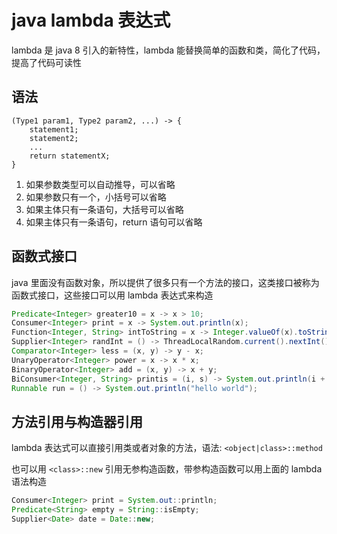 # java lambda 表达式

lambda 是 java 8 引入的新特性，lambda 能替换简单的函数和类，简化了代码，提高了代码可读性

## 语法

```
(Type1 param1, Type2 param2, ...) -> {
    statement1;
    statement2;
    ...
    return statementX;
}
```

1. 如果参数类型可以自动推导，可以省略
2. 如果参数只有一个，小括号可以省略
3. 如果主体只有一条语句，大括号可以省略
4. 如果主体只有一条语句，return 语句可以省略


## 函数式接口

java 里面没有函数对象，所以提供了很多只有一个方法的接口，这类接口被称为函数式接口，这些接口可以用 lambda 表达式来构造

``` java
Predicate<Integer> greater10 = x -> x > 10;
Consumer<Integer> print = x -> System.out.println(x);
Function<Integer, String> intToString = x -> Integer.valueOf(x).toString();
Supplier<Integer> randInt = () -> ThreadLocalRandom.current().nextInt();
Comparator<Integer> less = (x, y) -> y - x;
UnaryOperator<Integer> power = x -> x * x;
BinaryOperator<Integer> add = (x, y) -> x + y;
BiConsumer<Integer, String> printis = (i, s) -> System.out.println(i + s);
Runnable run = () -> System.out.println("hello world");
```

## 方法引用与构造器引用

lambda 表达式可以直接引用类或者对象的方法，语法: `<object|class>::method`

也可以用 `<class>::new` 引用无参构造函数，带参构造函数可以用上面的 lambda 语法构造

``` java
Consumer<Integer> print = System.out::println;
Predicate<String> empty = String::isEmpty;
Supplier<Date> date = Date::new;
```

